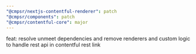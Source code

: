 ```yaml
---
"@cmpsr/nextjs-contentful-renderer": patch
"@cmpsr/components": patch
"@cmpsr/contentful-core": major
---
```


feat: resolve unmeet dependencies and remove renderers and custom logic to handle rest api in contentful rest link
